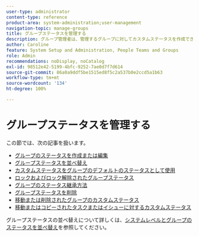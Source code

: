 ```yaml
---
user-type: administrator
content-type: reference
product-area: system-administration;user-management
navigation-topic: manage-groups
title: グループステータスを管理する
description: グループ管理者は、管理するグループに対してカスタムステータスを作成できます。これにより、会社全体の多くのカスタムステータスを不要にし、グループの階層でより自律性を高めることができます。Workfront 管理者がステータスのロックを解除した場合、管理対象のグループのシステムレベルのステータスを編集できます。
author: Caroline
feature: System Setup and Administration, People Teams and Groups
role: Admin
recommendations: noDisplay, noCatalog
exl-id: 98512e42-5199-4bfc-9252-7ae0d7f7d614
source-git-commit: 86a0a9ddf5be1515ed8f5c2a537b0e2ccd5a1b63
workflow-type: tm+mt
source-wordcount: '134'
ht-degree: 100%

---
```


# グループステータスを管理する

この節では、次の記事を扱います。

* [グループのステータスを作成または編集](../../../administration-and-setup/manage-groups/manage-group-statuses/create-or-edit-a-group-status.md)
* [グループステータスを並べ替え](../../../administration-and-setup/manage-groups/manage-group-statuses/reorder-group-statuses-from-groups-area.md)
* [カスタムステータスをグループのデフォルトのステータスとして使用](../../../administration-and-setup/manage-groups/manage-group-statuses/use-custom-statuses-as-default-statuses-group.md)
* [ロックおよびロック解除されたグループステータス](../../../administration-and-setup/manage-groups/manage-group-statuses/lock-or-unlock-a-custom-group-status.md)
* [グループのステータス継承方法](../../../administration-and-setup/manage-groups/manage-group-statuses/how-groups-inherit-statuses.md)
* [グループステータスを削除](../../../administration-and-setup/manage-groups/manage-group-statuses/delete-a-group-status.md)
* [移動または削除されたグループのカスタムステータス](../../../administration-and-setup/manage-groups/manage-group-statuses/custom-statuses-in-group-moved-or-deleted.md)
* [移動またはコピーされたタスクまたはイシューに対するカスタムステータス](../../../administration-and-setup/manage-groups/manage-group-statuses/custom-statuses-on-a-task-or-issue-that-is-moved-or-copied.md)

グループステータスの並べ替えについて詳しくは、[システムレベルとグループのステータスを並べ替え](../../../administration-and-setup/customize-workfront/creating-custom-status-and-priority-labels/reorder-system-statuses.md)を参照してください。
